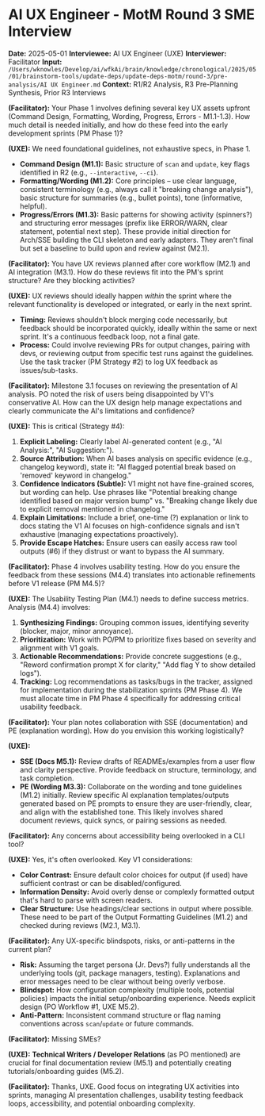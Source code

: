 # AI UX Engineer - MotM Round 3 SME Interview

**Date:** 2025-05-01
**Interviewee:** AI UX Engineer (UXE)
**Interviewer:** Facilitator
**Input:** `/Users/wknowles/Develop/ai/wfkAi/brain/knowledge/chronological/2025/05/01/brainstorm-tools/update-deps/update-deps-motm/round-3/pre-analysis/AI UX Engineer.md`
**Context:** R1/R2 Analysis, R3 Pre-Planning Synthesis, Prior R3 Interviews

**(Facilitator):** Your Phase 1 involves defining several key UX assets upfront (Command Design, Formatting, Wording, Progress, Errors - M1.1-1.3). How much detail is needed initially, and how do these feed into the early development sprints (PM Phase 1)?

**(UXE):** We need foundational guidelines, not exhaustive specs, in Phase 1. 
*   **Command Design (M1.1):** Basic structure of `scan` and `update`, key flags identified in R2 (e.g., `--interactive`, `--ci`).
*   **Formatting/Wording (M1.2):** Core principles – use clear language, consistent terminology (e.g., always call it "breaking change analysis"), basic structure for summaries (e.g., bullet points), tone (informative, helpful).
*   **Progress/Errors (M1.3):** Basic patterns for showing activity (spinners?) and structuring error messages (prefix like ERROR/WARN, clear statement, potential next step).
These provide initial direction for Arch/SSE building the CLI skeleton and early adapters. They aren't final but set a baseline to build upon and review against (M2.1).

**(Facilitator):** You have UX reviews planned after core workflow (M2.1) and AI integration (M3.1). How do these reviews fit into the PM's sprint structure? Are they blocking activities?

**(UXE):** UX reviews should ideally happen *within* the sprint where the relevant functionality is developed or integrated, or early in the next sprint. 
*   **Timing:** Reviews shouldn't block merging code necessarily, but feedback should be incorporated quickly, ideally within the same or next sprint. It's a continuous feedback loop, not a final gate.
*   **Process:** Could involve reviewing PRs for output changes, pairing with devs, or reviewing output from specific test runs against the guidelines. Use the task tracker (PM Strategy #2) to log UX feedback as issues/sub-tasks.

**(Facilitator):** Milestone 3.1 focuses on reviewing the presentation of AI analysis. PO noted the risk of users being disappointed by V1's conservative AI. How can the UX design help manage expectations and clearly communicate the AI's limitations and confidence?

**(UXE):** This is critical (Strategy #4):
1.  **Explicit Labeling:** Clearly label AI-generated content (e.g., "AI Analysis:", "AI Suggestion:").
2.  **Source Attribution:** When AI bases analysis on specific evidence (e.g., changelog keyword), state it: "AI flagged potential break based on 'removed' keyword in changelog."
3.  **Confidence Indicators (Subtle):** V1 might not have fine-grained scores, but wording can help. Use phrases like "Potential breaking change identified based on major version bump" vs. "Breaking change likely due to explicit removal mentioned in changelog."
4.  **Explain Limitations:** Include a brief, one-time (?) explanation or link to docs stating the V1 AI focuses on high-confidence signals and isn't exhaustive (managing expectations proactively).
5.  **Provide Escape Hatches:** Ensure users can easily access raw tool outputs (#6) if they distrust or want to bypass the AI summary.

**(Facilitator):** Phase 4 involves usability testing. How do you ensure the feedback from these sessions (M4.4) translates into actionable refinements before V1 release (PM M4.5)?

**(UXE):** The Usability Testing Plan (M4.1) needs to define success metrics. Analysis (M4.4) involves:
1.  **Synthesizing Findings:** Grouping common issues, identifying severity (blocker, major, minor annoyance).
2.  **Prioritization:** Work with PO/PM to prioritize fixes based on severity and alignment with V1 goals.
3.  **Actionable Recommendations:** Provide concrete suggestions (e.g., "Reword confirmation prompt X for clarity," "Add flag Y to show detailed logs").
4.  **Tracking:** Log recommendations as tasks/bugs in the tracker, assigned for implementation during the stabilization sprints (PM Phase 4).
We must allocate time in PM Phase 4 specifically for addressing critical usability feedback.

**(Facilitator):** Your plan notes collaboration with SSE (documentation) and PE (explanation wording). How do you envision this working logistically?

**(UXE):** 
*   **SSE (Docs M5.1):** Review drafts of READMEs/examples from a user flow and clarity perspective. Provide feedback on structure, terminology, and task completion.
*   **PE (Wording M3.3):** Collaborate on the wording and tone guidelines (M1.2) initially. Review specific AI explanation templates/outputs generated based on PE prompts to ensure they are user-friendly, clear, and align with the established tone.
This likely involves shared document reviews, quick syncs, or pairing sessions as needed.

**(Facilitator):** Any concerns about accessibility being overlooked in a CLI tool?

**(UXE):** Yes, it's often overlooked. Key V1 considerations:
*   **Color Contrast:** Ensure default color choices for output (if used) have sufficient contrast or can be disabled/configured.
*   **Information Density:** Avoid overly dense or complexly formatted output that's hard to parse with screen readers.
*   **Clear Structure:** Use headings/clear sections in output where possible.
These need to be part of the Output Formatting Guidelines (M1.2) and checked during reviews (M2.1, M3.1).

**(Facilitator):** Any UX-specific blindspots, risks, or anti-patterns in the current plan?
*   **Risk:** Assuming the target persona (Jr. Devs?) fully understands all the underlying tools (git, package managers, testing). Explanations and error messages need to be clear without being overly verbose.
*   **Blindspot:** How configuration complexity (multiple tools, potential policies) impacts the initial setup/onboarding experience. Needs explicit design (PO Workflow #1, UXE M5.2).
*   **Anti-Pattern:** Inconsistent command structure or flag naming conventions across `scan`/`update` or future commands.

**(Facilitator):** Missing SMEs?

**(UXE):** **Technical Writers / Developer Relations** (as PO mentioned) are crucial for final documentation review (M5.1) and potentially creating tutorials/onboarding guides (M5.2).

**(Facilitator):** Thanks, UXE. Good focus on integrating UX activities into sprints, managing AI presentation challenges, usability testing feedback loops, accessibility, and potential onboarding complexity. 
